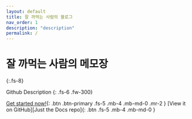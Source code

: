 ```yaml
---
layout: default
title: 잘 까먹는 사람의 블로그
nav_order: 1
description: "description"
permalink: /
---
```


# 잘 까먹는 사람의 메모장
{:.fs-8}

Github Description
{: .fs-6 .fw-300}


[Get started now!](#getting-started){: .btn .btn-primary .fs-5 .mb-4 .mb-md-0 .mr-2 }
[View it on GitHub][Just the Docs repo]{: .btn .fs-5 .mb-4 .mb-md-0 }
